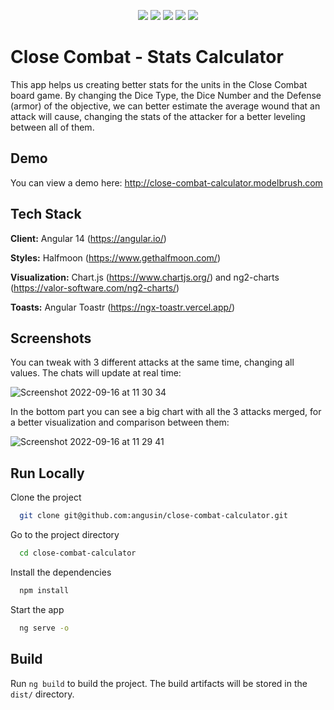 <p align="center">
<a href=""><img src="https://img.shields.io/badge/angular-%23DD0031.svg?style=for-the-badge&logo=angular&logoColor=white" /></a>
<a href=""><img src="https://img.shields.io/badge/chart.js-F5788D.svg?style=for-the-badge&logo=chart.js&logoColor=white" /></a>
<a href=""><img src="https://img.shields.io/badge/typescript-%23007ACC.svg?style=for-the-badge&logo=typescript&logoColor=white" /></a>
<a href=""><img src="https://img.shields.io/github/v/release/angusin/close-combat-calculator?style=for-the-badge" /></a>
<a href=""><img src="https://img.shields.io/github/repo-size/angusin/close-combat-calculator?style=for-the-badge" /></a>
</p>

# Close Combat - Stats Calculator

This app helps us creating better stats for the units in the Close Combat board game.
By changing the Dice Type, the Dice Number and the Defense (armor) of the objective, we can better estimate the average wound that an attack will cause, changing the stats of the attacker for a better leveling between all of them.

## Demo

You can view a demo here: http://close-combat-calculator.modelbrush.com

## Tech Stack

**Client:** Angular 14 (https://angular.io/)

**Styles:** Halfmoon (https://www.gethalfmoon.com/)

**Visualization:** Chart.js (https://www.chartjs.org/) and ng2-charts (https://valor-software.com/ng2-charts/)

**Toasts:** Angular Toastr (https://ngx-toastr.vercel.app/)

## Screenshots

You can tweak with 3 different attacks at the same time, changing all values. The chats will update at real time:

![Screenshot 2022-09-16 at 11 30 34](https://user-images.githubusercontent.com/8282153/190616161-7bb90fad-56e8-4ba8-867f-47703d74b963.png)

In the bottom part you can see a big chart with all the 3 attacks merged, for a better visualization and comparison between them:

![Screenshot 2022-09-16 at 11 29 41](https://user-images.githubusercontent.com/8282153/190616187-7075e06d-7400-4873-8434-872006437b05.png)

## Run Locally

Clone the project

```bash
  git clone git@github.com:angusin/close-combat-calculator.git
```

Go to the project directory

```bash
  cd close-combat-calculator
```

Install the dependencies

```bash
  npm install
```

Start the app

```bash
  ng serve -o
```

## Build

Run `ng build` to build the project. The build artifacts will be stored in the `dist/` directory.
